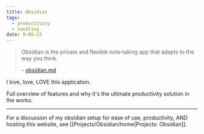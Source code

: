 ```yaml
---
title: Obsidian
tags:
  - productivity
  - seedling
date: 9-08-23
---
```

> Obsidian is the private and flexible note‑taking app that adapts to the way you think.
>
> \- [obsidian.md](https://obsidian.md/)

I love, love, LOVE this application.

Full overview of features and why it's the ultimate productivity solution in the works. 

---

For a discussion of my obsidian setup for ease of use, productivity, AND hosting this website, see [[Projects/Obsidian/home|Projects: Obsidian]].
